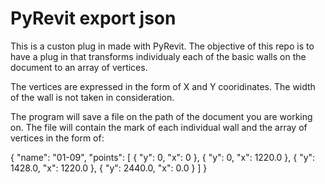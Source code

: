# PyRevit export json

This is a custon plug in made with PyRevit. The objective of this repo is to have a plug in that transforms individualy each of the basic walls on the document to an array of vertices. 

The vertices are expressed in the form of X and Y cooridinates. The width of the wall is not taken in consideration.

The program will save a file on the path of the document you are working on. The file will contain the mark of each individual wall and the array of vertices in the form of:

{
    "name": "01-09", 
    "points": [
      {
        "y": 0, 
        "x": 0
      }, 
      {
        "y": 0, 
        "x": 1220.0
      }, 
      {
        "y": 1428.0, 
        "x": 1220.0
      }, 
      {
        "y": 2440.0, 
        "x": 0.0
      }
    ]
  }
 
